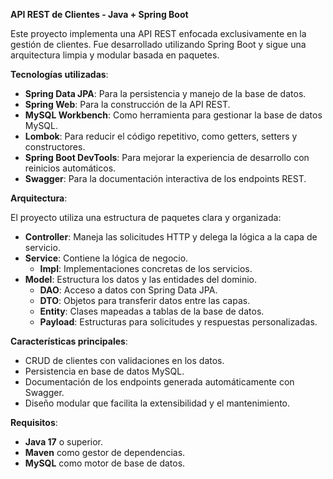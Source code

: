 **API REST de Clientes - Java + Spring Boot**

Este proyecto implementa una API REST enfocada exclusivamente en la gestión de clientes. Fue desarrollado utilizando Spring Boot y sigue una arquitectura limpia y modular basada en paquetes.

**Tecnologías utilizadas**:

+ **Spring Data JPA**: Para la persistencia y manejo de la base de datos.
+ **Spring Web**: Para la construcción de la API REST.
+ **MySQL Workbench**: Como herramienta para gestionar la base de datos MySQL.
+ **Lombok**: Para reducir el código repetitivo, como getters, setters y constructores.
+ **Spring Boot DevTools**: Para mejorar la experiencia de desarrollo con reinicios automáticos.
+ **Swagger**: Para la documentación interactiva de los endpoints REST.

**Arquitectura**:

El proyecto utiliza una estructura de paquetes clara y organizada:

+ **Controller**: Maneja las solicitudes HTTP y delega la lógica a la capa de servicio.
+ **Service**: Contiene la lógica de negocio.
  + **Impl**: Implementaciones concretas de los servicios.
+ **Model**: Estructura los datos y las entidades del dominio.
  + **DAO**: Acceso a datos con Spring Data JPA.
  + **DTO**: Objetos para transferir datos entre las capas.
  + **Entity**: Clases mapeadas a tablas de la base de datos.
  + **Payload**: Estructuras para solicitudes y respuestas personalizadas.

**Características principales**:

+ CRUD de clientes con validaciones en los datos.
+ Persistencia en base de datos MySQL.
+ Documentación de los endpoints generada automáticamente con Swagger.
+ Diseño modular que facilita la extensibilidad y el mantenimiento.

**Requisitos**:
+ **Java 17** o superior.
+ **Maven** como gestor de dependencias.
+ **MySQL** como motor de base de datos.
